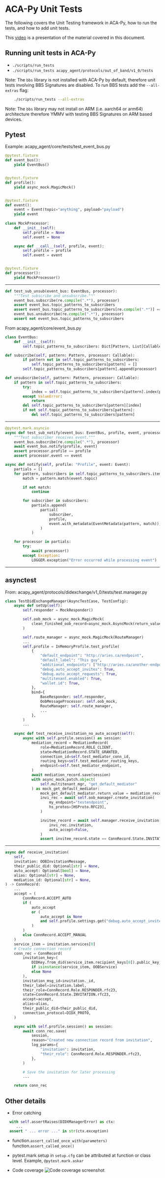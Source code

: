 # ACA-Py Unit Tests

The following covers the Unit Testing framework in ACA-Py, how to run the tests, and how to add unit tests.

This [video](https://youtu.be/yJ6LpAiVNFM) is a presentation of the material covered in this document.

## Running unit tests in ACA-Py

- `./scripts/run_tests`
- `./scripts/run_tests acapy_agent/protocols/out_of_band/v1_0/tests`

Note: The `bbs` library is not installed with ACA-Py by default, therefore unit tests involving BBS Signatures are disabled. To run BBS tests add the `--all-extras` flag:

```bash
    ./scripts/run_tests --all-extras
```

Note: The `bbs` library may not install on ARM (i.e. aarch64 or  arm64) architecture therefore YMMV with testing BBS Signatures on ARM based devices.

## Pytest

Example: acapy_agent/core/tests/test_event_bus.py

```python
@pytest.fixture
def event_bus():
    yield EventBus()


@pytest.fixture
def profile():
    yield async_mock.MagicMock()


@pytest.fixture
def event():
    event = Event(topic="anything", payload="payload")
    yield event
    
class MockProcessor:
    def __init__(self):
        self.profile = None
        self.event = None

    async def __call__(self, profile, event):
        self.profile = profile
        self.event = event


@pytest.fixture
def processor():
    yield MockProcessor()
```

---

```python
def test_sub_unsub(event_bus: EventBus, processor):
    """Test subscribe and unsubscribe."""
    event_bus.subscribe(re.compile(".*"), processor)
    assert event_bus.topic_patterns_to_subscribers
    assert event_bus.topic_patterns_to_subscribers[re.compile(".*")] == [processor]
    event_bus.unsubscribe(re.compile(".*"), processor)
    assert not event_bus.topic_patterns_to_subscribers
```

From acapy_agent/core/event_bus.py

```python
class EventBus:
    def __init__(self):
        self.topic_patterns_to_subscribers: Dict[Pattern, List[Callable]] = {}

def subscribe(self, pattern: Pattern, processor: Callable):
        if pattern not in self.topic_patterns_to_subscribers:
            self.topic_patterns_to_subscribers[pattern] = []
        self.topic_patterns_to_subscribers[pattern].append(processor)

def unsubscribe(self, pattern: Pattern, processor: Callable):
    if pattern in self.topic_patterns_to_subscribers:
        try:
            index = self.topic_patterns_to_subscribers[pattern].index(processor)
        except ValueError:
            return
        del self.topic_patterns_to_subscribers[pattern][index]
        if not self.topic_patterns_to_subscribers[pattern]:
            del self.topic_patterns_to_subscribers[pattern]
```

---

```python
@pytest.mark.asyncio
async def test_sub_notify(event_bus: EventBus, profile, event, processor):
    """Test subscriber receives event."""
    event_bus.subscribe(re.compile(".*"), processor)
    await event_bus.notify(profile, event)
    assert processor.profile == profile
    assert processor.event == event
```

```python
async def notify(self, profile: "Profile", event: Event):
    partials = []
    for pattern, subscribers in self.topic_patterns_to_subscribers.items():
        match = pattern.match(event.topic)

        if not match:
            continue

        for subscriber in subscribers:
            partials.append(
                partial(
                    subscriber,
                    profile,
                    event.with_metadata(EventMetadata(pattern, match)),
                )
            )

    for processor in partials:
        try:
            await processor()
        except Exception:
            LOGGER.exception("Error occurred while processing event")
```

---

## asynctest

From: acapy_agent/protocols/didexchange/v1_0/tests/test.manager.py

```python
class TestDidExchangeManager(AsyncTestCase, TestConfig):
    async def setUp(self):
        self.responder = MockResponder()

        self.oob_mock = async_mock.MagicMock(
            clean_finished_oob_record=async_mock.AsyncMock(return_value=None)
        )

        self.route_manager = async_mock.MagicMock(RouteManager)
        ...
        self.profile = InMemoryProfile.test_profile(
            {
                "default_endpoint": "http://aries.ca/endpoint",
                "default_label": "This guy",
                "additional_endpoints": ["http://aries.ca/another-endpoint"],
                "debug.auto_accept_invites": True,
                "debug.auto_accept_requests": True,
                "multitenant.enabled": True,
                "wallet.id": True,
            },
            bind={
                BaseResponder: self.responder,
                OobMessageProcessor: self.oob_mock,
                RouteManager: self.route_manager,
                ...
            },
        )
        ...
        
    async def test_receive_invitation_no_auto_accept(self):
        async with self.profile.session() as session:
            mediation_record = MediationRecord(
                role=MediationRecord.ROLE_CLIENT,
                state=MediationRecord.STATE_GRANTED,
                connection_id=self.test_mediator_conn_id,
                routing_keys=self.test_mediator_routing_keys,
                endpoint=self.test_mediator_endpoint,
            )
            await mediation_record.save(session)
            with async_mock.patch.object(
                self.multitenant_mgr, "get_default_mediator"
            ) as mock_get_default_mediator:
                mock_get_default_mediator.return_value = mediation_record
                invi_rec = await self.oob_manager.create_invitation(
                    my_endpoint="testendpoint",
                    hs_protos=[HSProto.RFC23],
                )

                invitee_record = await self.manager.receive_invitation(
                    invi_rec.invitation,
                    auto_accept=False,
                )
                assert invitee_record.state == ConnRecord.State.INVITATION.rfc23
```

---

```python
async def receive_invitation(
    self,
    invitation: OOBInvitationMessage,
    their_public_did: Optional[str] = None,
    auto_accept: Optional[bool] = None,
    alias: Optional[str] = None,
    mediation_id: Optional[str] = None,
) -> ConnRecord:
    ...
    accept = (
        ConnRecord.ACCEPT_AUTO
        if (
            auto_accept
            or (
                auto_accept is None
                and self.profile.settings.get("debug.auto_accept_invites")
            )
        )
        else ConnRecord.ACCEPT_MANUAL
    )
    service_item = invitation.services[0]
    # Create connection record
    conn_rec = ConnRecord(
        invitation_key=(
            DIDKey.from_did(service_item.recipient_keys[0]).public_key_b58
            if isinstance(service_item, OOBService)
            else None
        ),
        invitation_msg_id=invitation._id,
        their_label=invitation.label,
        their_role=ConnRecord.Role.RESPONDER.rfc23,
        state=ConnRecord.State.INVITATION.rfc23,
        accept=accept,
        alias=alias,
        their_public_did=their_public_did,
        connection_protocol=DIDX_PROTO,
    )

    async with self.profile.session() as session:
        await conn_rec.save(
            session,
            reason="Created new connection record from invitation",
            log_params={
                "invitation": invitation,
                "their_role": ConnRecord.Role.RESPONDER.rfc23,
            },
        )

        # Save the invitation for later processing
        ...

    return conn_rec
```

## Other details

- Error catching

```python
  with self.assertRaises(DIDXManagerError) as ctx:
     ...
  assert " ... error ..." in str(ctx.exception)
```
  
- function.`assert_called_once_with(parameters)`
  function.`assert_called_once()`
  
- pytest.mark setup in `setup.cfg`
  can be attributed at function or class level. Example, `@pytest.mark.askar`
  
- Code coverage
  ![Code coverage screenshot](https://i.imgur.com/VhNYcje.png)
